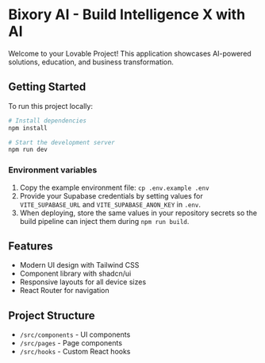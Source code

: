 
# Bixory AI - Build Intelligence X with AI

Welcome to your Lovable Project! This application showcases AI-powered solutions, education, and business transformation.

## Getting Started

To run this project locally:

```bash
# Install dependencies
npm install

# Start the development server
npm run dev
```

### Environment variables

1. Copy the example environment file: `cp .env.example .env`
2. Provide your Supabase credentials by setting values for `VITE_SUPABASE_URL` and `VITE_SUPABASE_ANON_KEY` in `.env`.
3. When deploying, store the same values in your repository secrets so the build pipeline can inject them during `npm run build`.

## Features

- Modern UI design with Tailwind CSS
- Component library with shadcn/ui
- Responsive layouts for all device sizes
- React Router for navigation

## Project Structure

- `/src/components` - UI components
- `/src/pages` - Page components
- `/src/hooks` - Custom React hooks

